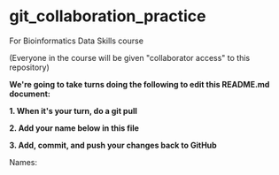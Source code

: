 # git_collaboration_practice
For Bioinformatics Data Skills course

(Everyone in the course will be given "collaborator access" to this repository)

**We're going to take turns doing the following to edit this README.md document:**

  **1. When it's your turn, do a git pull**
  
  **2. Add your name below in this file**
  
  **3. Add, commit, and push your changes back to GitHub**



Names:

